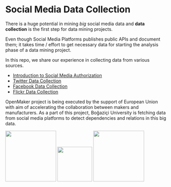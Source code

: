 # Social Media Data Collection

There is a huge potential in mining *big* social media data and **data collection** is the first step for data mining projects.

Even though Social Media Platforms publishes public APIs and document them; it takes time / effort to get necessary data for starting the analysis phase of a data mining project.

In this repo, we share our experience in collecting data from various sources.

- [Introduction to Social Media Authorization](https://github.com/openmaker-eu/socialmedia/blob/master/Introduction%2Bto%2BSocial%2BMedia%2BPlatform%2BAuthorization.ipynb)
- [Twitter Data Collection](http://nbviewer.jupyter.org/github/openmaker-eu/socialmedia/blob/master/Twitter.ipynb)
- [Facebook Data Collection](http://nbviewer.jupyter.org/github/openmaker-eu/socialmedia/blob/master/Facebook.ipynb)
- [Flickr Data Collection](http://nbviewer.jupyter.org/github/openmaker-eu/socialmedia/blob/master/Flickr.ipynb)


OpenMaker project is being executed by the support of European Union with aim of accelerating the collaboration between makers and manufacturers. As a part of this project, Boğaziçi University is fetching data from social media platforms to detect dependencies and relations in this big data. 

<img src="https://github.com/openmaker-eu/socialmedia/blob/master/Ekran%20Resmi%202017-01-11%2014.34.43.png" width="158">
<img src="https://github.com/openmaker-eu/socialmedia/blob/master/Boğaziçi_Üniversitesi_Logo.png" width="108">
<img src="https://github.com/openmaker-eu/socialmedia/blob/master/OpenMakerLogo.png" width="158">
